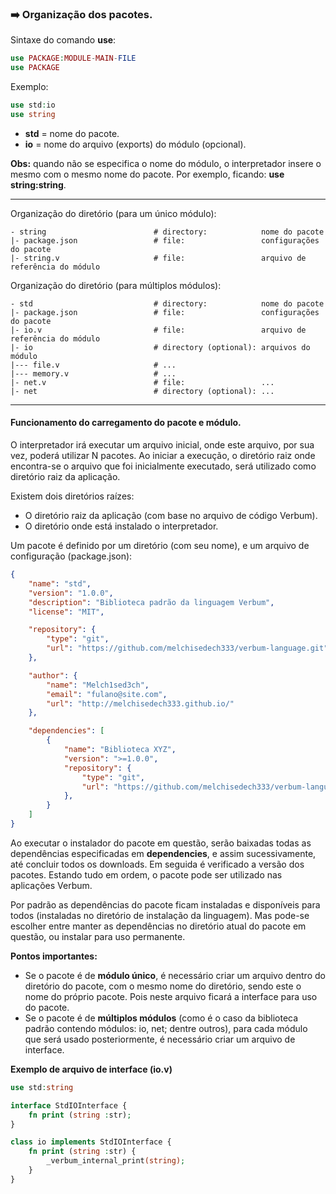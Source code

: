 ### :arrow_right: Organização dos pacotes.

Sintaxe do comando <b>use</b>:
```php
use PACKAGE:MODULE-MAIN-FILE
use PACKAGE
```

Exemplo:
```php
use std:io
use string
```

- <b>std</b> = nome do pacote.
- <b>io</b> = nome do arquivo (exports) do módulo (opcional).

<b>Obs:</b> quando não se especifica o nome do módulo, o interpretador insere o mesmo com o mesmo nome do pacote. Por exemplo, ficando: <b>use string:string</b>.

---

Organização do diretório (para um único módulo):
```
- string                        # directory:            nome do pacote
|- package.json                 # file:                 configurações do pacote
|- string.v                     # file:                 arquivo de referência do módulo
```

Organização do diretório (para múltiplos módulos):
```
- std                           # directory:            nome do pacote
|- package.json                 # file:                 configurações do pacote
|- io.v                         # file:                 arquivo de referência do módulo
|- io                           # directory (optional): arquivos do módulo
|--- file.v                     # ...
|--- memory.v                   # ...
|- net.v                        # file:                 ...
|- net                          # directory (optional): ...
```

---

#### Funcionamento do carregamento do pacote e módulo.

O interpretador irá executar um arquivo inicial, onde este arquivo, por sua vez, poderá utilizar N pacotes.
Ao iniciar a execução, o diretório raiz onde encontra-se o arquivo que foi inicialmente executado, será utilizado como diretório raiz da aplicação.

Existem dois diretórios raízes:
- O diretório raiz da aplicação (com base no arquivo de código Verbum).
- O diretório onde está instalado o interpretador.

Um pacote é definido por um diretório (com seu nome), e um arquivo de configuração (package.json):

```json
{
    "name": "std",
    "version": "1.0.0",
    "description": "Biblioteca padrão da linguagem Verbum",
    "license": "MIT",

    "repository": {
        "type": "git",
        "url": "https://github.com/melchisedech333/verbum-language.git"
    },

    "author": {
        "name": "Melch1sed3ch",
        "email": "fulano@site.com",
        "url": "http://melchisedech333.github.io/"
    },

    "dependencies": [
        {
            "name": "Biblioteca XYZ",
            "version": ">=1.0.0",
            "repository": {
                "type": "git",
                "url": "https://github.com/melchisedech333/verbum-language.git"
            },
        }
    ]
}
```

Ao executar o instalador do pacote em questão, serão baixadas todas as dependências especificadas em <b>dependencies</b>, e assim sucessivamente, até concluir todos os downloads. Em seguida é verificado a versão dos pacotes. Estando tudo em ordem, o pacote pode ser utilizado nas aplicações Verbum.

Por padrão as dependências do pacote ficam instaladas e disponíveis para todos (instaladas no diretório de instalação da linguagem).
Mas pode-se escolher entre manter as dependências no diretório atual do pacote em questão, ou instalar para uso permanente.

<b>Pontos importantes:</b>
- Se o pacote é de <b>módulo único</b>, é necessário criar um arquivo dentro do diretório do pacote, com o mesmo nome do diretório, sendo este o nome do próprio pacote. Pois neste arquivo ficará a interface para uso do pacote.
- Se o pacote é de <b>múltiplos módulos</b> (como é o caso da biblioteca padrão contendo módulos: io, net; dentre outros), para cada módulo que será usado posteriormente, é necessário criar um arquivo de interface.


<b>Exemplo de arquivo de interface (<b>io.v</b>)</b>

```php
use std:string

interface StdIOInterface {
    fn print (string :str);
}

class io implements StdIOInterface {
    fn print (string :str) {
        _verbum_internal_print(string);
    }
}
```





